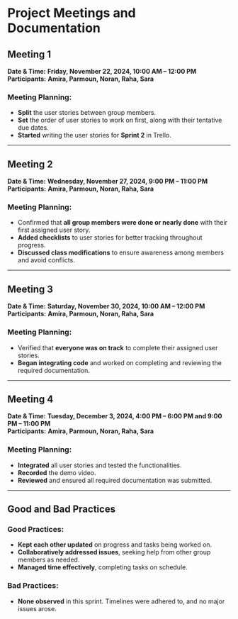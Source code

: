 # **Project Meetings and Documentation**

## **Meeting 1**  
**Date & Time:** **Friday, November 22, 2024, 10:00 AM – 12:00 PM**  
**Participants:** **Amira, Parmoun, Noran, Raha, Sara**  

### **Meeting Planning:**  
- **Split** the user stories between group members.  
- **Set** the order of user stories to work on first, along with their tentative due dates.  
- **Started** writing the user stories for **Sprint 2** in Trello.  

---

## **Meeting 2**  
**Date & Time:** **Wednesday, November 27, 2024, 9:00 PM – 11:00 PM**  
**Participants:** **Amira, Parmoun, Noran, Raha, Sara**  

### **Meeting Planning:**  
- Confirmed that **all group members were done or nearly done** with their first assigned user story.  
- **Added checklists** to user stories for better tracking throughout progress.  
- **Discussed class modifications** to ensure awareness among members and avoid conflicts.  

---

## **Meeting 3**  
**Date & Time:** **Saturday, November 30, 2024, 10:00 AM – 12:00 PM**  
**Participants:** **Amira, Parmoun, Noran, Raha, Sara**  

### **Meeting Planning:**  
- Verified that **everyone was on track** to complete their assigned user stories.  
- **Began integrating code** and worked on completing and reviewing the required documentation.  

---

## **Meeting 4**  
**Date & Time:** **Tuesday, December 3, 2024, 4:00 PM – 6:00 PM and 9:00 PM – 11:00 PM**  
**Participants:** **Amira, Parmoun, Noran, Raha, Sara**  

### **Meeting Planning:**  
- **Integrated** all user stories and tested the functionalities.  
- **Recorded** the demo video.  
- **Reviewed** and ensured all required documentation was submitted.  

---

## **Good and Bad Practices**  
### **Good Practices:**  
- **Kept each other updated** on progress and tasks being worked on.  
- **Collaboratively addressed issues**, seeking help from other group members as needed.  
- **Managed time effectively**, completing tasks on schedule.  

### **Bad Practices:**  
- **None observed** in this sprint. Timelines were adhered to, and no major issues arose.  
